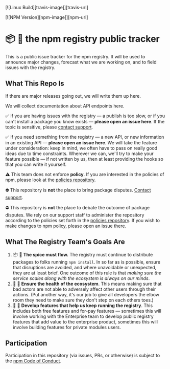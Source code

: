 [![Linux Build][travis-image]][travis-url]

[![NPM Version][npm-image]][npm-url]
# :package: :ledger: the npm registry public tracker

This is a public issue tracker for the npm registry. It will be used
to announce major changes, forecast what we are working on, and to
field issues with the registry.

## What This Repo Is

If there are major releases going out, we will write them up here.

We will collect documentation about API endpoints here.

:white_check_mark: If you are having issues with the registry — a publish is
too slow, or if you can't install a package you know exists — **please open an
issue here**. If the topic is sensitive, please [contact
support](https://www.npmjs.com/support).

:white_check_mark: If you need something from the registry — a new API, or new information in an
existing API — **please open an issue here**. We will take the feature under
consideration: keep in mind, we often have to pass on really good ideas due to
time constraints. Wherever we can, we'll try to make your feature possible — if
not written by us, then at least providing the hooks so that you can write it
yourself.

:warning: This team does not enforce **policy**. If you are interested in the
policies of npm, please look at the [policies
repository](https://github.com/npm/policies).

:no_entry: This repository is **not** the place to bring package disputes.
[Contact support](https://www.npmjs.com/support).

:no_entry: This repository is **not** the place to debate the outcome of
package disputes. We rely on our support staff to administer the repository
according to the policies set forth in the [policies
repository](https://github.com/npm/policies). If you wish to make changes to
npm policy, please open an issue there.

## What The Registry Team's Goals Are

1. :package: :truck: **The spice must flow.** The registry must continue to
   distribute packages to folks running `npm install`. In so far as is possible,
   ensure that disruptions are avoided, and where unavoidable or unexpected, they
   are at least brief. One outcome of this rule is that *making sure the service
   scales along with the ecosystem is always on our minds*.
2. :pill: :tea: **Ensure the health of the ecosystem**. This means making
   sure that bad actors are not able to adversely affect other users through
   their actions. (Put another way, it's our job to give all developers the
   elbow room they need to make sure they don't step on each others toes.)
3. :microscope: :rocket: **Develop features that help us keep running the registry**.
   This includes both free features and for-pay features — sometimes this will
   involve working with the Enterprise team to develop public registry features
   that add value to the enterprise product, sometimes this will involve building
   features for private modules users.

## Participation

Participation in this repository (via issues, PRs, or otherwise) is subject
to the [npm Code of Conduct](https://www.npmjs.com/policies/conduct).
